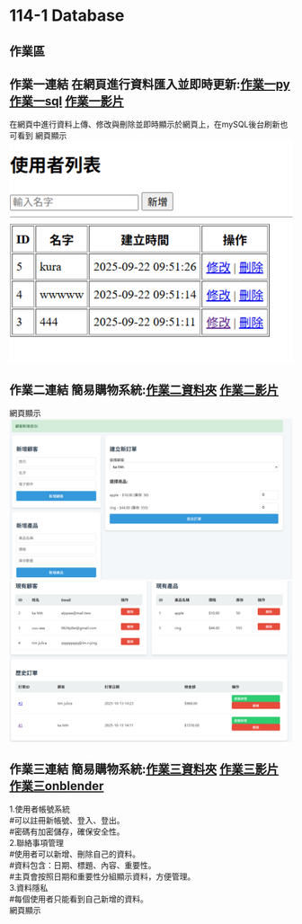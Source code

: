 # 114-1 Database
## 作業區  
## 作業一連結 在網頁進行資料匯入並即時更新:[作業一py](https://github.com/kurakanja/114-1-Database/blob/main/W2/W2%20add%20and%20delete.py) [作業一sql](W2/W2.sql) [作業一影片](https://youtu.be/AZ_QymudzOQ)
  
在網頁中進行資料上傳、修改與刪除並即時顯示於網頁上，在mySQL後台刷新也可看到
網頁顯示  
<img src="pics/w2.png" width="700"/>  
## 作業二連結 簡易購物系統:[作業二資料夾](https://github.com/kurakanja/114-1-Database/tree/main/HW2) [作業二影片](https://youtu.be/S1h57MTxhMg)  
網頁顯示  
<img src="pics/購物系統1.png" width="700"/>  
<img src="pics/購物系統2.png" width="700"/> 
## 作業三連結 簡易購物系統:[作業三資料夾](https://github.com/kurakanja/114-1-Database/tree/main/HW3) [作業三影片](https://youtu.be/9RBO2v2-Y5k) [作業三onblender](https://one14-1-database-piv1.onrender.com/)  
1.使用者帳號系統  
#可以註冊新帳號、登入、登出。  
#密碼有加密儲存，確保安全性。  
2.聯絡事項管理  
#使用者可以新增、刪除自己的資料。  
#資料包含：日期、標題、內容、重要性。  
#主頁會按照日期和重要性分組顯示資料，方便管理。  
3.資料隱私  
#每個使用者只能看到自己新增的資料。  
網頁顯示  
